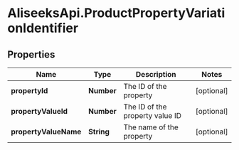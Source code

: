 # AliseeksApi.ProductPropertyVariationIdentifier

## Properties
Name | Type | Description | Notes
------------ | ------------- | ------------- | -------------
**propertyId** | **Number** | The ID of the property  | [optional] 
**propertyValueId** | **Number** | The ID of the property value ID  | [optional] 
**propertyValueName** | **String** | The name of the property  | [optional] 


